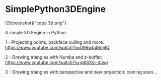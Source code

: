 # SimplePython3DEngine

![Screenshot]("capa 3d.png")

A simple 3D Engine in Python

1 - Projecting points, backface culling and more: https://www.youtube.com/watch?v=D96wb46mjIQ

2 - Drawing triangles with Numba and z-buffer: https://www.youtube.com/watch?v=jg6SXm-dJsg

3 - Drawing triangles with perspective and new projection: coming soon...
